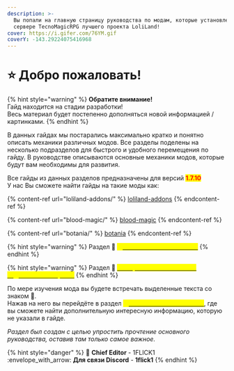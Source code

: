 ```yaml
---
description: >-
  Вы попали на главную страницу руководства по модам, которые установлены на
  сервере TecnoMagicRPG лучшего проекта LoliLand!
cover: https://i.gifer.com/76YM.gif
coverY: -143.29224075416968
---
```


# ⭐ Добро пожаловать!

{% hint style="warning" %}
**Обратите внимание!**\
Гайд находится на стадии разработки! \
Весь материал будет постепенно дополняться новой информацией / картинками.
{% endhint %}

В данных гайдах мы постарались максимально кратко и понятно описать механики различных модов. Все разделы поделены на несколько подразделов для быстрого и удобного перемещения по гайду. В руководстве описываются основные механики модов, которые будут вам необходимы для развития.

Все гайды из данных разделов предназначены для версий <mark style="color:red;">**1.7.10**</mark>\
У нас Вы сможете найти гайды на такие моды как:

{% content-ref url="loliland-addons/" %}
[loliland-addons](loliland-addons/)
{% endcontent-ref %}

{% content-ref url="blood-magic/" %}
[blood-magic](blood-magic/)
{% endcontent-ref %}

{% content-ref url="botania/" %}
[botania](botania/)
{% endcontent-ref %}

{% hint style="warning" %}
Раздел :pushpin: [<mark style="color:yellow;">**Дополнительный Контент**</mark>](dopolnitelnyi-kontent/)
{% endhint %}

{% hint style="warning" %}
Раздел :rocket: [<mark style="color:yellow;">**Быстрые ответы на часто задаваемые вопросы**</mark>](bystrye-otvety-na-chasto-zadavaemye-voprosy.md)
{% endhint %}

По мере изучения мода вы будете встречать выделенные текста со знаком :pushpin:.\
Нажав на него вы перейдёте в раздел [<mark style="color:yellow;">**Дополнительный Контент**</mark>](dopolnitelnyi-kontent/), где вы сможете найти дополнительную интересную информацию, которую не указали в гайде.

_Раздел был создан с целью упростить прочтение основного руководства, оставив там только самое важное._

{% hint style="danger" %}
:pencil: **Chief Editor** - 1FLICK1\
:envelope\_with\_arrow: **Для связи Discord** - **1flick1**
{% endhint %}
